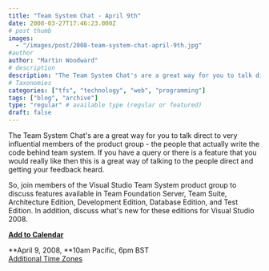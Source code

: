 ```yaml
---
title: "Team System Chat - April 9th"
date: 2008-03-27T17:46:23.000Z
# post thumb
images:
  - "/images/post/2008-team-system-chat-april-9th.jpg"
#author
author: "Martin Woodward"
# description
description: "The Team System Chat's are a great way for you to talk direct to very influential members of the product group - the people that actually."
# Taxonomies
categories: ["tfs", "technology", "web", "programming"]
tags: ["blog", "archive"]
type: "regular" # available type (regular or featured)
draft: false
---
```

The Team System Chat's are a great way for you to talk direct to very influential members of the product group - the people that actually write the code behind team system.  If you have a query or there is a feature that you would really like then this is a great way of talking to the people direct and getting your feedback heard.  

So, join members of the Visual Studio Team System product group to discuss features available in Team Foundation Server, Team Suite, Architecture Edition, Development Edition, Database Edition, and Test Edition. In addition, discuss what's new for these editions for Visual Studio 2008.   

[**Add to Calendar**](http://www.microsoft.com/communities/chats/vcs/08_0409_msdn_VSTS.ics)  

**April 9, 2008, **10am Pacific, 6pm BST    
[Additional Time Zones](http://www.timeanddate.com/worldclock/fixedtime.html?month=4&day=9&year=2008&hour=10&min=0&sec=0&p1=234)